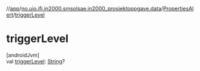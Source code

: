 //[app](../../../index.md)/[no.uio.ifi.in2000.smsolsae.in2000_prosjektoppgave.data](../index.md)/[PropertiesAlert](index.md)/[triggerLevel](trigger-level.md)

# triggerLevel

[androidJvm]\
val [triggerLevel](trigger-level.md): [String](https://kotlinlang.org/api/latest/jvm/stdlib/kotlin/-string/index.html)?
